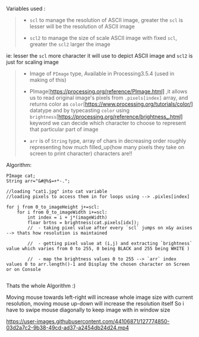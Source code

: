 Variables used :
>   - `scl` to manage the resolution of ASCII image, greater the `scl` is lesser will be the resolution of ASCII image
>   
>   - `scl2` to manage the size of scale ASCII image with fixed `scl`, greater the `scl2` larger the image


ie: lesser the `scl` more character it will use to depict ASCII image and `scl2` is just for scaling image


>  - Image of `PImage` type, Available in Processing3.5.4 (used in making of this)
>   
>  - PImage[https://processing.org/reference/PImage.html] ,it allows us to read original image's pixels from `.pixels[index]` array, and 
>  returns color as `color`[https://www.processing.org/tutorials/color/] datatype and by typecasting `color` using `brightness`[https://processing.org/reference/brightness_.html] 
>  keyword we can decide which character to choose to represent that particular part of image   
>  
>  - `arr` is of `String` type, array of chars in decreasing order roughly representing how much filled_up(how many pixels they take on screen to print character)
>   characters are!!

Algorithm:
```
PImage cat;
String arr="&#@%$=+*-.";

//loading "cat1.jpg" into cat variable
//loading pixels to access them in for loops using --> .pixles[index]

for j from 0_to_imageHeight j+=scl:                            
    for i from 0_to_imageWidth i+=scl:                           
        int index = i + j*(imageWidth)
        floar brtns = brightness(cat.pixels[idx]); 
        //  - taking pixel value after every `scl` jumps on x&y axises --> thats how resolution is maintained 
        
        //  - getting pixel value at (i,j) and extracting `brightness` value which varies from 0 to 255, 0 being BLACK and 255 being WHITE )
        
        //  - map the brightness values 0 to 255 --> `arr` index values 0 to arr.length()-1 and Display the chosen character on Screen or on Console
        

```
Thats the whole Algorithm :)



Moving mouse towards left-right will increase whole image size with current resolution, moving mouse up-down will increase the resolution itself
So i have to swipe mouse diagonally to keep image with in window size

https://user-images.githubusercontent.com/44106871/127774850-03d2a7c2-9b38-49cd-ad37-a2454db24d24.mp4

